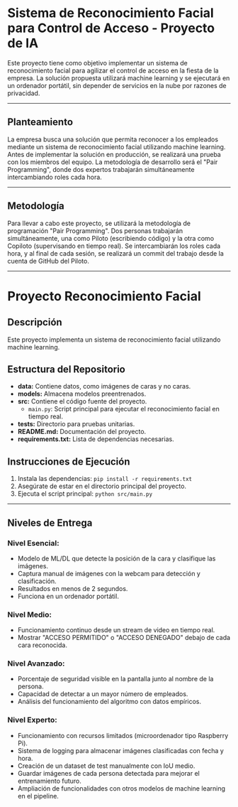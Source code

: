# Sistema de Reconocimiento Facial para Control de Acceso - Proyecto de IA

Este proyecto tiene como objetivo implementar un sistema de reconocimiento facial para agilizar el control de acceso en la fiesta de la empresa. La solución propuesta utilizará machine learning y se ejecutará en un ordenador portátil, sin depender de servicios en la nube por razones de privacidad.

---

## Planteamiento

La empresa busca una solución que permita reconocer a los empleados mediante un sistema de reconocimiento facial utilizando machine learning. Antes de implementar la solución en producción, se realizará una prueba con los miembros del equipo. La metodología de desarrollo será el "Pair Programming", donde dos expertos trabajarán simultáneamente intercambiando roles cada hora.

---

## Metodología

Para llevar a cabo este proyecto, se utilizará la metodología de programación "Pair Programming". Dos personas trabajarán simultáneamente, una como Piloto (escribiendo código) y la otra como Copiloto (supervisando en tiempo real). Se intercambiarán los roles cada hora, y al final de cada sesión, se realizará un commit del trabajo desde la cuenta de GitHub del Piloto.

---
# Proyecto Reconocimiento Facial

## Descripción
Este proyecto implementa un sistema de reconocimiento facial utilizando machine learning.

## Estructura del Repositorio
- **data:** Contiene datos, como imágenes de caras y no caras.
- **models:** Almacena modelos preentrenados.
- **src:** Contiene el código fuente del proyecto.
  - `main.py`: Script principal para ejecutar el reconocimiento facial en tiempo real.
- **tests:** Directorio para pruebas unitarias.
- **README.md:** Documentación del proyecto.
- **requirements.txt:** Lista de dependencias necesarias.

## Instrucciones de Ejecución
1. Instala las dependencias: `pip install -r requirements.txt`
2. Asegúrate de estar en el directorio principal del proyecto.
3. Ejecuta el script principal: `python src/main.py`

---

## Niveles de Entrega

### Nivel Esencial:

- Modelo de ML/DL que detecte la posición de la cara y clasifique las imágenes.
- Captura manual de imágenes con la webcam para detección y clasificación.
- Resultados en menos de 2 segundos.
- Funciona en un ordenador portátil.

### Nivel Medio:

- Funcionamiento continuo desde un stream de video en tiempo real.
- Mostrar "ACCESO PERMITIDO" o "ACCESO DENEGADO" debajo de cada cara reconocida.
  
### Nivel Avanzado:

- Porcentaje de seguridad visible en la pantalla junto al nombre de la persona.
- Capacidad de detectar a un mayor número de empleados.
- Análisis del funcionamiento del algoritmo con datos empíricos.

### Nivel Experto:

- Funcionamiento con recursos limitados (microordenador tipo Raspberry Pi).
- Sistema de logging para almacenar imágenes clasificadas con fecha y hora.
- Creación de un dataset de test manualmente con IoU medio.
- Guardar imágenes de cada persona detectada para mejorar el entrenamiento futuro.
- Ampliación de funcionalidades con otros modelos de machine learning en el pipeline.

